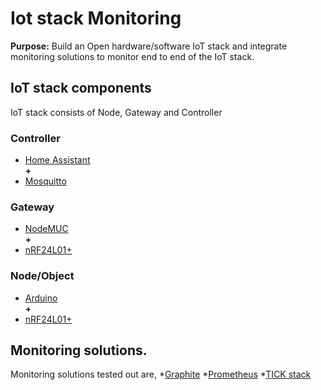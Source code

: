 # Iot stack Monitoring

**Purpose:** Build an Open hardware/software IoT stack and integrate monitoring solutions to monitor end to end of the IoT stack.

## IoT stack components
IoT stack consists of Node, Gateway and Controller
### Controller
* [Home Assistant](https://www.home-assistant.io/)  
 **+**
* [Mosquitto](https://mosquitto.org/)
### Gateway
* [NodeMUC](https://www.nodemcu.com/index_en.html)  
 **+**
* [nRF24L01+](https://www.deviceplus.com/arduino/nrf24l01-rf-module-tutorial/) 

### Node/Object
* [Arduino](https://www.arduino.cc/en/Guide/ArduinoMini)  
 **+**
* [nRF24L01+](https://www.deviceplus.com/arduino/nrf24l01-rf-module-tutorial/) 

## Monitoring solutions.
Monitoring solutions tested out are,
*[Graphite](https://graphiteapp.org/)
*[Prometheus](https://prometheus.io/) 
*[TICK stack](https://www.influxdata.com/time-series-platform/)

